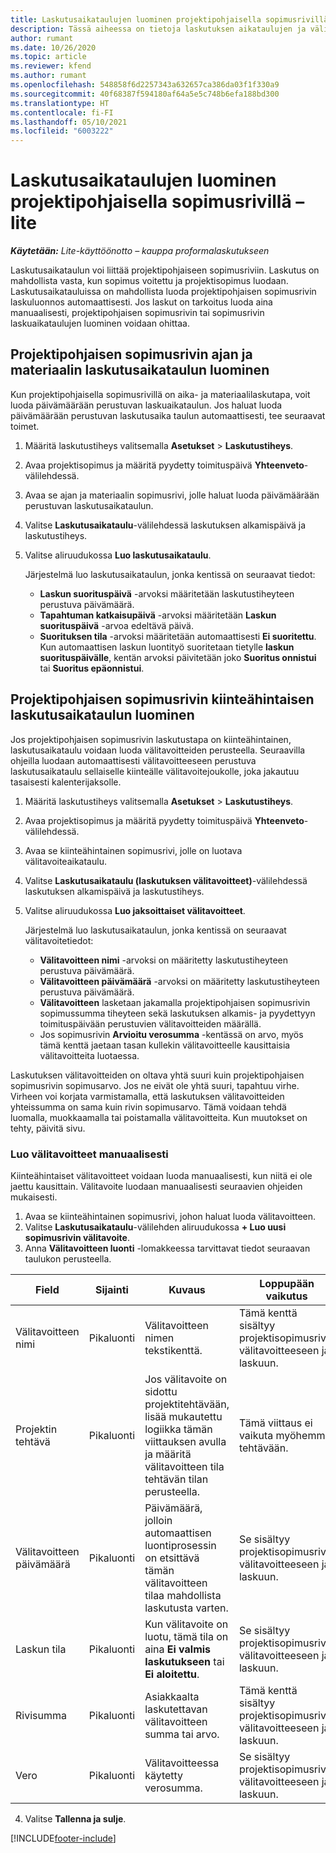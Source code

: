 ```yaml
---
title: Laskutusaikataulujen luominen projektipohjaisella sopimusrivillä – lite
description: Tässä aiheessa on tietoja laskutuksen aikataulujen ja välitavoitteiden luomisesta.
author: rumant
ms.date: 10/26/2020
ms.topic: article
ms.reviewer: kfend
ms.author: rumant
ms.openlocfilehash: 548858f6d2257343a632657ca386da03f1f330a9
ms.sourcegitcommit: 40f68387f594180af64a5e5c748b6efa188bd300
ms.translationtype: HT
ms.contentlocale: fi-FI
ms.lasthandoff: 05/10/2021
ms.locfileid: "6003222"
---
```

# <a name="create-invoice-schedules-on-a-project-based-contract-line---lite"></a>Laskutusaikataulujen luominen projektipohjaisella sopimusrivillä – lite

_**Käytetään:** Lite-käyttöönotto – kauppa proformalaskutukseen_

Laskutusaikataulun voi liittää projektipohjaiseen sopimusriviin. Laskutus on mahdollista vasta, kun sopimus voitettu ja projektisopimus luodaan. Laskutusaikatauluissa on mahdollista luoda projektipohjaisen sopimusrivin laskuluonnos automaattisesti. Jos laskut on tarkoitus luoda aina manuaalisesti, projektipohjaisen sopimusrivin tai sopimusrivin laskuaikataulujen luominen voidaan ohittaa.

## <a name="create-a-time-and-material-invoice-schedule-for-a-project-based-contract-line"></a>Projektipohjaisen sopimusrivin ajan ja materiaalin laskutusaikataulun luominen

Kun projektipohjaisella sopimusrivillä on aika- ja materiaalilaskutapa, voit luoda päivämäärään perustuvan laskuaikataulun. Jos haluat luoda päivämäärään perustuvan laskutusaika taulun automaattisesti, tee seuraavat toimet.

1. Määritä laskutustiheys valitsemalla **Asetukset** > **Laskutustiheys**.
2. Avaa projektisopimus ja määritä pyydetty toimituspäivä **Yhteenveto**-välilehdessä.
3. Avaa se ajan ja materiaalin sopimusrivi, jolle haluat luoda päivämäärään perustuvan laskutusaikataulun. 
4. Valitse **Laskutusaikataulu**-välilehdessä laskutuksen alkamispäivä ja laskutustiheys. 
5. Valitse aliruudukossa **Luo laskutusaikataulu**.

    Järjestelmä luo laskutusaikataulun, jonka kentissä on seuraavat tiedot:

    - **Laskun suorituspäivä** -arvoksi määritetään laskutustiheyteen perustuva päivämäärä.
    - **Tapahtuman katkaisupäivä** -arvoksi määritetään **Laskun suorituspäivä** -arvoa edeltävä päivä.
    - **Suorituksen tila** -arvoksi määritetään automaattisesti **Ei suoritettu**. Kun automaattisen laskun luontityö suoritetaan tietylle **laskun suorituspäivälle**, kentän arvoksi päivitetään joko **Suoritus onnistui** tai **Suoritus epäonnistui**.

## <a name="create-a-fixed-price-invoice-schedule-for-a-project-based-contract-line"></a>Projektipohjaisen sopimusrivin kiinteähintaisen laskutusaikataulun luominen

Jos projektipohjaisen sopimusrivin laskutustapa on kiinteähintainen, laskutusaikataulu voidaan luoda välitavoitteiden perusteella. Seuraavilla ohjeilla luodaan automaattisesti välitavoitteeseen perustuva laskutusaikataulu sellaiselle kiinteälle välitavoitejoukolle, joka jakautuu tasaisesti kalenterijaksolle.

1. Määritä laskutustiheys valitsemalla **Asetukset** > **Laskutustiheys**.
2. Avaa projektisopimus ja määritä pyydetty toimituspäivä **Yhteenveto**-välilehdessä.
3. Avaa se kiinteähintainen sopimusrivi, jolle on luotava välitavoiteaikataulu. 
4. Valitse **Laskutusaikataulu (laskutuksen välitavoitteet)**-välilehdessä laskutuksen alkamispäivä ja laskutustiheys. 
5. Valitse aliruudukossa **Luo jaksoittaiset välitavoitteet**.

    Järjestelmä luo laskutusaikataulun, jonka kentissä on seuraavat välitavoitetiedot:

    - **Välitavoitteen nimi** -arvoksi on määritetty laskutustiheyteen perustuva päivämäärä.
    - **Välitavoitteen päivämäärä** -arvoksi on määritetty laskutustiheyteen perustuva päivämäärä.
    - **Välitavoitteen** lasketaan jakamalla projektipohjaisen sopimusrivin sopimussumma tiheyteen sekä laskutuksen alkamis- ja pyydettyyn toimituspäivään perustuvien välitavoitteiden määrällä.
    - Jos sopimusrivin **Arvioitu verosumma** -kentässä on arvo, myös tämä kenttä jaetaan tasan kullekin välitavoitteelle kausittaisia välitavoitteita luotaessa.

Laskutuksen välitavoitteiden on oltava yhtä suuri kuin projektipohjaisen sopimusrivin sopimusarvo. Jos ne eivät ole yhtä suuri, tapahtuu virhe. Virheen voi korjata varmistamalla, että laskutuksen välitavoitteiden yhteissumma on sama kuin rivin sopimusarvo. Tämä voidaan tehdä luomalla, muokkaamalla tai poistamalla välitavoitteita. Kun muutokset on tehty, päivitä sivu.

### <a name="manually-create-milestones"></a>Luo välitavoitteet manuaalisesti

Kiinteähintaiset välitavoitteet voidaan luoda manuaalisesti, kun niitä ei ole jaettu kausittain. Välitavoite luodaan manuaalisesti seuraavien ohjeiden mukaisesti.

1. Avaa se kiinteähintainen sopimusrivi, johon haluat luoda välitavoitteen. 
2. Valitse **Laskutusaikataulu**-välilehden aliruudukossa **+ Luo uusi sopimusrivin välitavoite**.
3. Anna **Välitavoitteen luonti** -lomakkeessa tarvittavat tiedot seuraavan taulukon perusteella. 

| Field | Sijainti | Kuvaus | Loppupään vaikutus |
| --- | --- | --- | --- |
| Välitavoitteen nimi | Pikaluonti | Välitavoitteen nimen tekstikenttä. | Tämä kenttä sisältyy projektisopimusrivin välitavoitteeseen ja laskuun. |
| Projektin tehtävä | Pikaluonti | Jos välitavoite on sidottu projektitehtävään, lisää mukautettu logiikka tämän viittauksen avulla ja määritä välitavoitteen tila tehtävän tilan perusteella. | Tämä viittaus ei vaikuta myöhemmin tehtävään. |
| Välitavoitteen päivämäärä | Pikaluonti | Päivämäärä, jolloin automaattisen luontiprosessin on etsittävä tämän välitavoitteen tilaa mahdollista laskutusta varten. | Se sisältyy projektisopimusrivin välitavoitteeseen ja laskuun. |
| Laskun tila | Pikaluonti | Kun välitavoite on luotu, tämä tila on aina **Ei valmis laskutukseen** tai **Ei aloitettu**. | Se sisältyy projektisopimusrivin välitavoitteeseen ja laskuun. |
| Rivisumma | Pikaluonti | Asiakkaalta laskutettavan välitavoitteen summa tai arvo. | Tämä kenttä sisältyy projektisopimusrivin välitavoitteeseen ja laskuun. |
| Vero | Pikaluonti | Välitavoitteessa käytetty verosumma. | Se sisältyy projektisopimusrivin välitavoitteeseen ja laskuun. |

4. Valitse **Tallenna ja sulje**.


[!INCLUDE[footer-include](../../includes/footer-banner.md)]